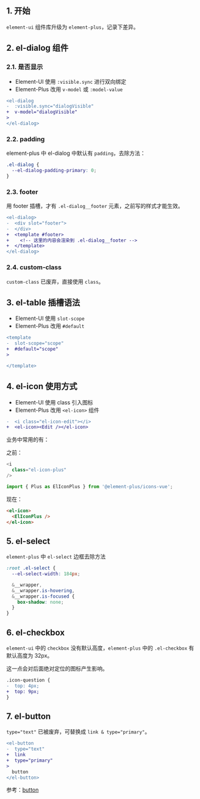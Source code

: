 ## 1. 开始

`element-ui` 组件库升级为 `element-plus`，记录下差异。

## 2. el-dialog 组件​

### 2.1. 是否显示

- Element-UI​​ 使用 `:visible.sync` 进行双向绑定
- Element-Plus​​ 改用 `v-model` 或 `:model-value`

```diff
<el-dialog
-  :visible.sync="dialogVisible"
+  v-model="dialogVisible"
>
</el-dialog>
```

### 2.2. padding

element-plus 中 el-dialog 中默认有 `padding`，去除方法：

```css
.el-dialog {
  --el-dialog-padding-primary: 0;
}
```

### 2.3. footer

用 footer 插槽，才有 `.el-dialog__footer` 元素，之前写的样式才能生效。

```diff
<el-dialog>
-  <div slot="footer">
-  </div>
+  <template #footer>
+    <!-- 这里的内容会渲染到 .el-dialog__footer -->
+  </template>
</el-dialog>
```


### 2.4. custom-class

`custom-class` 已废弃，直接使用 `class`。

## 3. el-table 插槽语法​

- Element-UI​​ 使用 `slot-scope`
- Element-Plus​​ 改用 `#default`

```diff
<template
-  slot-scope="scope"
+  #default="scope"
>

</template>
```

## 4. el-icon 使用方式​

- ​​Element-UI​​ 使用 class 引入图标
- Element-Plus​​ 改用 `<el-icon>` 组件

```diff
-  <i class="el-icon-edit"></i>
+  <el-icon><Edit /></el-icon>
```

业务中常用的有：

之前：

```ts
<i
  class="el-icon-plus"
/>
```

```ts
import { Plus as ElIconPlus } from '@element-plus/icons-vue';
```

现在：

```html
<el-icon>
  <ElIconPlus />
</el-icon>
```

## 5. el-select

`element-plus` 中 `el-select` 边框去除方法

```css
:root .el-select {
  --el-select-width: 184px;

  &__wrapper,
  &__wrapper.is-hovering,
  &__wrapper.is-focused {
    box-shadow: none;
  }
}
```

## 6. el-checkbox

`element-ui` 中的 `checkbox` 没有默认高度，`element-plus` 中的 `.el-checkbox` 有默认高度为 32px。

这一点会对后面绝对定位的图标产生影响。

```diff
.icon-question {
-  top: 4px;
+  top: 9px;
}
```

## 7. el-button

`type="text"` 已被废弃，可替换成 `link & type="primary"`。

```diff
<el-button
-  type="text"
+  link
+  type="primary"
>
  button
</el-button>
```

参考：[button](https://element-plus.org/zh-CN/component/button.html#%E9%93%BE%E6%8E%A5%E6%8C%89%E9%92%AE)
